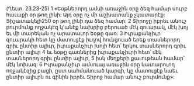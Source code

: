 (Ղեւտ. 23.23-25)
1 «Եօթներորդ ամսի առաջին օրը ձեզ համար սուրբ հաւաքի օր թող լինի: Այդ օրը ոչ մի աշխատանք չկատարէք: Յիշատակելի250 օր թող լինի դա ձեզ համար: 2 Տիրոջը իբրեւ անուշ բուրմունք ողջակէզ կ՚անէք նախրից բերուած մէկ զուարակ, մէկ խոյ եւ մի տարեկան ոչ արատաւոր եօթը գառ: 3 Իւրաքանչիւր զուարակի հետ կը մատուցէք իւղով հունցուած երեք տասներորդ գրիւ ընտիր ալիւր, իւրաքանչիւր խոյի հետ՝ երկու տասներորդ գրիւ ընտիր ալիւր 4 եւ եօթը գառներից իւրաքանչիւրի հետ՝ մէկ տասներորդ գրիւ ընտիր ալիւր, 5 իսկ մեղքերի քաւութեան համար՝ մէկ նոխազ: 6 Իւրաքանչիւր ամսուայ առաջին օրը կատարուող ողջակէզից բացի, ըստ սահմանուած կարգի, կը մատուցէք նաեւ ընտիր ալիւրն ու գինին իբրեւ Տիրոջ համար անուշ բուրմունք»:
